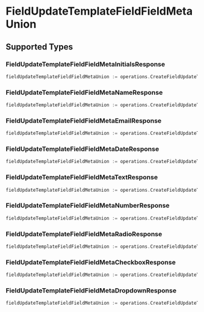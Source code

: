 # FieldUpdateTemplateFieldFieldMetaUnion


## Supported Types

### FieldUpdateTemplateFieldFieldMetaInitialsResponse

```go
fieldUpdateTemplateFieldFieldMetaUnion := operations.CreateFieldUpdateTemplateFieldFieldMetaUnionFieldUpdateTemplateFieldFieldMetaInitialsResponse(operations.FieldUpdateTemplateFieldFieldMetaInitialsResponse{/* values here */})
```

### FieldUpdateTemplateFieldFieldMetaNameResponse

```go
fieldUpdateTemplateFieldFieldMetaUnion := operations.CreateFieldUpdateTemplateFieldFieldMetaUnionFieldUpdateTemplateFieldFieldMetaNameResponse(operations.FieldUpdateTemplateFieldFieldMetaNameResponse{/* values here */})
```

### FieldUpdateTemplateFieldFieldMetaEmailResponse

```go
fieldUpdateTemplateFieldFieldMetaUnion := operations.CreateFieldUpdateTemplateFieldFieldMetaUnionFieldUpdateTemplateFieldFieldMetaEmailResponse(operations.FieldUpdateTemplateFieldFieldMetaEmailResponse{/* values here */})
```

### FieldUpdateTemplateFieldFieldMetaDateResponse

```go
fieldUpdateTemplateFieldFieldMetaUnion := operations.CreateFieldUpdateTemplateFieldFieldMetaUnionFieldUpdateTemplateFieldFieldMetaDateResponse(operations.FieldUpdateTemplateFieldFieldMetaDateResponse{/* values here */})
```

### FieldUpdateTemplateFieldFieldMetaTextResponse

```go
fieldUpdateTemplateFieldFieldMetaUnion := operations.CreateFieldUpdateTemplateFieldFieldMetaUnionFieldUpdateTemplateFieldFieldMetaTextResponse(operations.FieldUpdateTemplateFieldFieldMetaTextResponse{/* values here */})
```

### FieldUpdateTemplateFieldFieldMetaNumberResponse

```go
fieldUpdateTemplateFieldFieldMetaUnion := operations.CreateFieldUpdateTemplateFieldFieldMetaUnionFieldUpdateTemplateFieldFieldMetaNumberResponse(operations.FieldUpdateTemplateFieldFieldMetaNumberResponse{/* values here */})
```

### FieldUpdateTemplateFieldFieldMetaRadioResponse

```go
fieldUpdateTemplateFieldFieldMetaUnion := operations.CreateFieldUpdateTemplateFieldFieldMetaUnionFieldUpdateTemplateFieldFieldMetaRadioResponse(operations.FieldUpdateTemplateFieldFieldMetaRadioResponse{/* values here */})
```

### FieldUpdateTemplateFieldFieldMetaCheckboxResponse

```go
fieldUpdateTemplateFieldFieldMetaUnion := operations.CreateFieldUpdateTemplateFieldFieldMetaUnionFieldUpdateTemplateFieldFieldMetaCheckboxResponse(operations.FieldUpdateTemplateFieldFieldMetaCheckboxResponse{/* values here */})
```

### FieldUpdateTemplateFieldFieldMetaDropdownResponse

```go
fieldUpdateTemplateFieldFieldMetaUnion := operations.CreateFieldUpdateTemplateFieldFieldMetaUnionFieldUpdateTemplateFieldFieldMetaDropdownResponse(operations.FieldUpdateTemplateFieldFieldMetaDropdownResponse{/* values here */})
```

